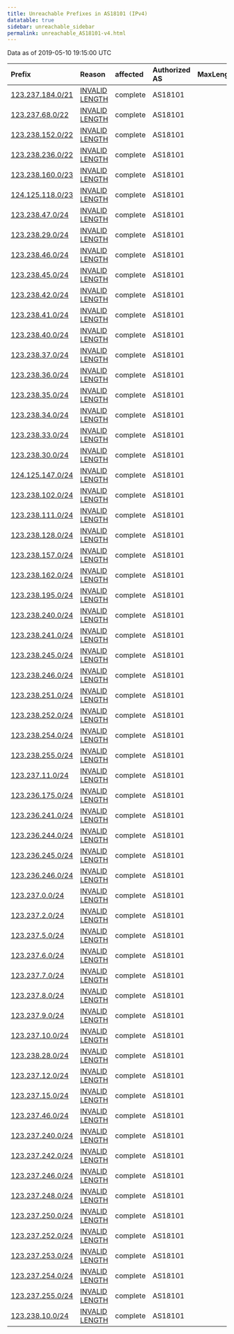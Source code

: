 ```yaml
---
title: Unreachable Prefixes in AS18101 (IPv4)
datatable: true
sidebar: unreachable_sidebar
permalink: unreachable_AS18101-v4.html
---
```


Data as of 2019-05-10 19:15:00 UTC


<div class="datatable-begin"></div>

| Prefix                                                     | Reason                                                                                                     | affected   | Authorized AS   |   MaxLength | Anchor                                       |   unreachable /24s |
|:-----------------------------------------------------------|:-----------------------------------------------------------------------------------------------------------|:-----------|:----------------|------------:|:---------------------------------------------|-------------------:|
| [123.237.184.0/21](https://stat.ripe.net/123.237.184.0/21) | [INVALID LENGTH](https://rpki-validator.ripe.net/announcement-preview?asn=AS18101&prefix=123.237.184.0/21) | complete   | AS18101         |          14 | [APNIC](unreachable_APNIC_RPKI_Root-v4.html) |                  8 |
| [123.237.68.0/22](https://stat.ripe.net/123.237.68.0/22)   | [INVALID LENGTH](https://rpki-validator.ripe.net/announcement-preview?asn=AS18101&prefix=123.237.68.0/22)  | complete   | AS18101         |          14 | [APNIC](unreachable_APNIC_RPKI_Root-v4.html) |                  4 |
| [123.238.152.0/22](https://stat.ripe.net/123.238.152.0/22) | [INVALID LENGTH](https://rpki-validator.ripe.net/announcement-preview?asn=AS18101&prefix=123.238.152.0/22) | complete   | AS18101         |          14 | [APNIC](unreachable_APNIC_RPKI_Root-v4.html) |                  4 |
| [123.238.236.0/22](https://stat.ripe.net/123.238.236.0/22) | [INVALID LENGTH](https://rpki-validator.ripe.net/announcement-preview?asn=AS18101&prefix=123.238.236.0/22) | complete   | AS18101         |          14 | [APNIC](unreachable_APNIC_RPKI_Root-v4.html) |                  4 |
| [123.238.160.0/23](https://stat.ripe.net/123.238.160.0/23) | [INVALID LENGTH](https://rpki-validator.ripe.net/announcement-preview?asn=AS18101&prefix=123.238.160.0/23) | complete   | AS18101         |          14 | [APNIC](unreachable_APNIC_RPKI_Root-v4.html) |                  2 |
| [124.125.118.0/23](https://stat.ripe.net/124.125.118.0/23) | [INVALID LENGTH](https://rpki-validator.ripe.net/announcement-preview?asn=AS18101&prefix=124.125.118.0/23) | complete   | AS18101         |          16 | [APNIC](unreachable_APNIC_RPKI_Root-v4.html) |                  2 |
| [123.238.47.0/24](https://stat.ripe.net/123.238.47.0/24)   | [INVALID LENGTH](https://rpki-validator.ripe.net/announcement-preview?asn=AS18101&prefix=123.238.47.0/24)  | complete   | AS18101         |          14 | [APNIC](unreachable_APNIC_RPKI_Root-v4.html) |                  1 |
| [123.238.29.0/24](https://stat.ripe.net/123.238.29.0/24)   | [INVALID LENGTH](https://rpki-validator.ripe.net/announcement-preview?asn=AS18101&prefix=123.238.29.0/24)  | complete   | AS18101         |          14 | [APNIC](unreachable_APNIC_RPKI_Root-v4.html) |                  1 |
| [123.238.46.0/24](https://stat.ripe.net/123.238.46.0/24)   | [INVALID LENGTH](https://rpki-validator.ripe.net/announcement-preview?asn=AS18101&prefix=123.238.46.0/24)  | complete   | AS18101         |          14 | [APNIC](unreachable_APNIC_RPKI_Root-v4.html) |                  1 |
| [123.238.45.0/24](https://stat.ripe.net/123.238.45.0/24)   | [INVALID LENGTH](https://rpki-validator.ripe.net/announcement-preview?asn=AS18101&prefix=123.238.45.0/24)  | complete   | AS18101         |          14 | [APNIC](unreachable_APNIC_RPKI_Root-v4.html) |                  1 |
| [123.238.42.0/24](https://stat.ripe.net/123.238.42.0/24)   | [INVALID LENGTH](https://rpki-validator.ripe.net/announcement-preview?asn=AS18101&prefix=123.238.42.0/24)  | complete   | AS18101         |          14 | [APNIC](unreachable_APNIC_RPKI_Root-v4.html) |                  1 |
| [123.238.41.0/24](https://stat.ripe.net/123.238.41.0/24)   | [INVALID LENGTH](https://rpki-validator.ripe.net/announcement-preview?asn=AS18101&prefix=123.238.41.0/24)  | complete   | AS18101         |          14 | [APNIC](unreachable_APNIC_RPKI_Root-v4.html) |                  1 |
| [123.238.40.0/24](https://stat.ripe.net/123.238.40.0/24)   | [INVALID LENGTH](https://rpki-validator.ripe.net/announcement-preview?asn=AS18101&prefix=123.238.40.0/24)  | complete   | AS18101         |          14 | [APNIC](unreachable_APNIC_RPKI_Root-v4.html) |                  1 |
| [123.238.37.0/24](https://stat.ripe.net/123.238.37.0/24)   | [INVALID LENGTH](https://rpki-validator.ripe.net/announcement-preview?asn=AS18101&prefix=123.238.37.0/24)  | complete   | AS18101         |          14 | [APNIC](unreachable_APNIC_RPKI_Root-v4.html) |                  1 |
| [123.238.36.0/24](https://stat.ripe.net/123.238.36.0/24)   | [INVALID LENGTH](https://rpki-validator.ripe.net/announcement-preview?asn=AS18101&prefix=123.238.36.0/24)  | complete   | AS18101         |          14 | [APNIC](unreachable_APNIC_RPKI_Root-v4.html) |                  1 |
| [123.238.35.0/24](https://stat.ripe.net/123.238.35.0/24)   | [INVALID LENGTH](https://rpki-validator.ripe.net/announcement-preview?asn=AS18101&prefix=123.238.35.0/24)  | complete   | AS18101         |          14 | [APNIC](unreachable_APNIC_RPKI_Root-v4.html) |                  1 |
| [123.238.34.0/24](https://stat.ripe.net/123.238.34.0/24)   | [INVALID LENGTH](https://rpki-validator.ripe.net/announcement-preview?asn=AS18101&prefix=123.238.34.0/24)  | complete   | AS18101         |          14 | [APNIC](unreachable_APNIC_RPKI_Root-v4.html) |                  1 |
| [123.238.33.0/24](https://stat.ripe.net/123.238.33.0/24)   | [INVALID LENGTH](https://rpki-validator.ripe.net/announcement-preview?asn=AS18101&prefix=123.238.33.0/24)  | complete   | AS18101         |          14 | [APNIC](unreachable_APNIC_RPKI_Root-v4.html) |                  1 |
| [123.238.30.0/24](https://stat.ripe.net/123.238.30.0/24)   | [INVALID LENGTH](https://rpki-validator.ripe.net/announcement-preview?asn=AS18101&prefix=123.238.30.0/24)  | complete   | AS18101         |          14 | [APNIC](unreachable_APNIC_RPKI_Root-v4.html) |                  1 |
| [124.125.147.0/24](https://stat.ripe.net/124.125.147.0/24) | [INVALID LENGTH](https://rpki-validator.ripe.net/announcement-preview?asn=AS18101&prefix=124.125.147.0/24) | complete   | AS18101         |          16 | [APNIC](unreachable_APNIC_RPKI_Root-v4.html) |                  1 |
| [123.238.102.0/24](https://stat.ripe.net/123.238.102.0/24) | [INVALID LENGTH](https://rpki-validator.ripe.net/announcement-preview?asn=AS18101&prefix=123.238.102.0/24) | complete   | AS18101         |          14 | [APNIC](unreachable_APNIC_RPKI_Root-v4.html) |                  1 |
| [123.238.111.0/24](https://stat.ripe.net/123.238.111.0/24) | [INVALID LENGTH](https://rpki-validator.ripe.net/announcement-preview?asn=AS18101&prefix=123.238.111.0/24) | complete   | AS18101         |          14 | [APNIC](unreachable_APNIC_RPKI_Root-v4.html) |                  1 |
| [123.238.128.0/24](https://stat.ripe.net/123.238.128.0/24) | [INVALID LENGTH](https://rpki-validator.ripe.net/announcement-preview?asn=AS18101&prefix=123.238.128.0/24) | complete   | AS18101         |          14 | [APNIC](unreachable_APNIC_RPKI_Root-v4.html) |                  1 |
| [123.238.157.0/24](https://stat.ripe.net/123.238.157.0/24) | [INVALID LENGTH](https://rpki-validator.ripe.net/announcement-preview?asn=AS18101&prefix=123.238.157.0/24) | complete   | AS18101         |          14 | [APNIC](unreachable_APNIC_RPKI_Root-v4.html) |                  1 |
| [123.238.162.0/24](https://stat.ripe.net/123.238.162.0/24) | [INVALID LENGTH](https://rpki-validator.ripe.net/announcement-preview?asn=AS18101&prefix=123.238.162.0/24) | complete   | AS18101         |          14 | [APNIC](unreachable_APNIC_RPKI_Root-v4.html) |                  1 |
| [123.238.195.0/24](https://stat.ripe.net/123.238.195.0/24) | [INVALID LENGTH](https://rpki-validator.ripe.net/announcement-preview?asn=AS18101&prefix=123.238.195.0/24) | complete   | AS18101         |          14 | [APNIC](unreachable_APNIC_RPKI_Root-v4.html) |                  1 |
| [123.238.240.0/24](https://stat.ripe.net/123.238.240.0/24) | [INVALID LENGTH](https://rpki-validator.ripe.net/announcement-preview?asn=AS18101&prefix=123.238.240.0/24) | complete   | AS18101         |          14 | [APNIC](unreachable_APNIC_RPKI_Root-v4.html) |                  1 |
| [123.238.241.0/24](https://stat.ripe.net/123.238.241.0/24) | [INVALID LENGTH](https://rpki-validator.ripe.net/announcement-preview?asn=AS18101&prefix=123.238.241.0/24) | complete   | AS18101         |          14 | [APNIC](unreachable_APNIC_RPKI_Root-v4.html) |                  1 |
| [123.238.245.0/24](https://stat.ripe.net/123.238.245.0/24) | [INVALID LENGTH](https://rpki-validator.ripe.net/announcement-preview?asn=AS18101&prefix=123.238.245.0/24) | complete   | AS18101         |          14 | [APNIC](unreachable_APNIC_RPKI_Root-v4.html) |                  1 |
| [123.238.246.0/24](https://stat.ripe.net/123.238.246.0/24) | [INVALID LENGTH](https://rpki-validator.ripe.net/announcement-preview?asn=AS18101&prefix=123.238.246.0/24) | complete   | AS18101         |          14 | [APNIC](unreachable_APNIC_RPKI_Root-v4.html) |                  1 |
| [123.238.251.0/24](https://stat.ripe.net/123.238.251.0/24) | [INVALID LENGTH](https://rpki-validator.ripe.net/announcement-preview?asn=AS18101&prefix=123.238.251.0/24) | complete   | AS18101         |          14 | [APNIC](unreachable_APNIC_RPKI_Root-v4.html) |                  1 |
| [123.238.252.0/24](https://stat.ripe.net/123.238.252.0/24) | [INVALID LENGTH](https://rpki-validator.ripe.net/announcement-preview?asn=AS18101&prefix=123.238.252.0/24) | complete   | AS18101         |          14 | [APNIC](unreachable_APNIC_RPKI_Root-v4.html) |                  1 |
| [123.238.254.0/24](https://stat.ripe.net/123.238.254.0/24) | [INVALID LENGTH](https://rpki-validator.ripe.net/announcement-preview?asn=AS18101&prefix=123.238.254.0/24) | complete   | AS18101         |          14 | [APNIC](unreachable_APNIC_RPKI_Root-v4.html) |                  1 |
| [123.238.255.0/24](https://stat.ripe.net/123.238.255.0/24) | [INVALID LENGTH](https://rpki-validator.ripe.net/announcement-preview?asn=AS18101&prefix=123.238.255.0/24) | complete   | AS18101         |          14 | [APNIC](unreachable_APNIC_RPKI_Root-v4.html) |                  1 |
| [123.237.11.0/24](https://stat.ripe.net/123.237.11.0/24)   | [INVALID LENGTH](https://rpki-validator.ripe.net/announcement-preview?asn=AS18101&prefix=123.237.11.0/24)  | complete   | AS18101         |          14 | [APNIC](unreachable_APNIC_RPKI_Root-v4.html) |                  1 |
| [123.236.175.0/24](https://stat.ripe.net/123.236.175.0/24) | [INVALID LENGTH](https://rpki-validator.ripe.net/announcement-preview?asn=AS18101&prefix=123.236.175.0/24) | complete   | AS18101         |          14 | [APNIC](unreachable_APNIC_RPKI_Root-v4.html) |                  1 |
| [123.236.241.0/24](https://stat.ripe.net/123.236.241.0/24) | [INVALID LENGTH](https://rpki-validator.ripe.net/announcement-preview?asn=AS18101&prefix=123.236.241.0/24) | complete   | AS18101         |          14 | [APNIC](unreachable_APNIC_RPKI_Root-v4.html) |                  1 |
| [123.236.244.0/24](https://stat.ripe.net/123.236.244.0/24) | [INVALID LENGTH](https://rpki-validator.ripe.net/announcement-preview?asn=AS18101&prefix=123.236.244.0/24) | complete   | AS18101         |          14 | [APNIC](unreachable_APNIC_RPKI_Root-v4.html) |                  1 |
| [123.236.245.0/24](https://stat.ripe.net/123.236.245.0/24) | [INVALID LENGTH](https://rpki-validator.ripe.net/announcement-preview?asn=AS18101&prefix=123.236.245.0/24) | complete   | AS18101         |          14 | [APNIC](unreachable_APNIC_RPKI_Root-v4.html) |                  1 |
| [123.236.246.0/24](https://stat.ripe.net/123.236.246.0/24) | [INVALID LENGTH](https://rpki-validator.ripe.net/announcement-preview?asn=AS18101&prefix=123.236.246.0/24) | complete   | AS18101         |          14 | [APNIC](unreachable_APNIC_RPKI_Root-v4.html) |                  1 |
| [123.237.0.0/24](https://stat.ripe.net/123.237.0.0/24)     | [INVALID LENGTH](https://rpki-validator.ripe.net/announcement-preview?asn=AS18101&prefix=123.237.0.0/24)   | complete   | AS18101         |          14 | [APNIC](unreachable_APNIC_RPKI_Root-v4.html) |                  1 |
| [123.237.2.0/24](https://stat.ripe.net/123.237.2.0/24)     | [INVALID LENGTH](https://rpki-validator.ripe.net/announcement-preview?asn=AS18101&prefix=123.237.2.0/24)   | complete   | AS18101         |          14 | [APNIC](unreachable_APNIC_RPKI_Root-v4.html) |                  1 |
| [123.237.5.0/24](https://stat.ripe.net/123.237.5.0/24)     | [INVALID LENGTH](https://rpki-validator.ripe.net/announcement-preview?asn=AS18101&prefix=123.237.5.0/24)   | complete   | AS18101         |          14 | [APNIC](unreachable_APNIC_RPKI_Root-v4.html) |                  1 |
| [123.237.6.0/24](https://stat.ripe.net/123.237.6.0/24)     | [INVALID LENGTH](https://rpki-validator.ripe.net/announcement-preview?asn=AS18101&prefix=123.237.6.0/24)   | complete   | AS18101         |          14 | [APNIC](unreachable_APNIC_RPKI_Root-v4.html) |                  1 |
| [123.237.7.0/24](https://stat.ripe.net/123.237.7.0/24)     | [INVALID LENGTH](https://rpki-validator.ripe.net/announcement-preview?asn=AS18101&prefix=123.237.7.0/24)   | complete   | AS18101         |          14 | [APNIC](unreachable_APNIC_RPKI_Root-v4.html) |                  1 |
| [123.237.8.0/24](https://stat.ripe.net/123.237.8.0/24)     | [INVALID LENGTH](https://rpki-validator.ripe.net/announcement-preview?asn=AS18101&prefix=123.237.8.0/24)   | complete   | AS18101         |          14 | [APNIC](unreachable_APNIC_RPKI_Root-v4.html) |                  1 |
| [123.237.9.0/24](https://stat.ripe.net/123.237.9.0/24)     | [INVALID LENGTH](https://rpki-validator.ripe.net/announcement-preview?asn=AS18101&prefix=123.237.9.0/24)   | complete   | AS18101         |          14 | [APNIC](unreachable_APNIC_RPKI_Root-v4.html) |                  1 |
| [123.237.10.0/24](https://stat.ripe.net/123.237.10.0/24)   | [INVALID LENGTH](https://rpki-validator.ripe.net/announcement-preview?asn=AS18101&prefix=123.237.10.0/24)  | complete   | AS18101         |          14 | [APNIC](unreachable_APNIC_RPKI_Root-v4.html) |                  1 |
| [123.238.28.0/24](https://stat.ripe.net/123.238.28.0/24)   | [INVALID LENGTH](https://rpki-validator.ripe.net/announcement-preview?asn=AS18101&prefix=123.238.28.0/24)  | complete   | AS18101         |          14 | [APNIC](unreachable_APNIC_RPKI_Root-v4.html) |                  1 |
| [123.237.12.0/24](https://stat.ripe.net/123.237.12.0/24)   | [INVALID LENGTH](https://rpki-validator.ripe.net/announcement-preview?asn=AS18101&prefix=123.237.12.0/24)  | complete   | AS18101         |          14 | [APNIC](unreachable_APNIC_RPKI_Root-v4.html) |                  1 |
| [123.237.15.0/24](https://stat.ripe.net/123.237.15.0/24)   | [INVALID LENGTH](https://rpki-validator.ripe.net/announcement-preview?asn=AS18101&prefix=123.237.15.0/24)  | complete   | AS18101         |          14 | [APNIC](unreachable_APNIC_RPKI_Root-v4.html) |                  1 |
| [123.237.46.0/24](https://stat.ripe.net/123.237.46.0/24)   | [INVALID LENGTH](https://rpki-validator.ripe.net/announcement-preview?asn=AS18101&prefix=123.237.46.0/24)  | complete   | AS18101         |          14 | [APNIC](unreachable_APNIC_RPKI_Root-v4.html) |                  1 |
| [123.237.240.0/24](https://stat.ripe.net/123.237.240.0/24) | [INVALID LENGTH](https://rpki-validator.ripe.net/announcement-preview?asn=AS18101&prefix=123.237.240.0/24) | complete   | AS18101         |          14 | [APNIC](unreachable_APNIC_RPKI_Root-v4.html) |                  1 |
| [123.237.242.0/24](https://stat.ripe.net/123.237.242.0/24) | [INVALID LENGTH](https://rpki-validator.ripe.net/announcement-preview?asn=AS18101&prefix=123.237.242.0/24) | complete   | AS18101         |          14 | [APNIC](unreachable_APNIC_RPKI_Root-v4.html) |                  1 |
| [123.237.246.0/24](https://stat.ripe.net/123.237.246.0/24) | [INVALID LENGTH](https://rpki-validator.ripe.net/announcement-preview?asn=AS18101&prefix=123.237.246.0/24) | complete   | AS18101         |          14 | [APNIC](unreachable_APNIC_RPKI_Root-v4.html) |                  1 |
| [123.237.248.0/24](https://stat.ripe.net/123.237.248.0/24) | [INVALID LENGTH](https://rpki-validator.ripe.net/announcement-preview?asn=AS18101&prefix=123.237.248.0/24) | complete   | AS18101         |          14 | [APNIC](unreachable_APNIC_RPKI_Root-v4.html) |                  1 |
| [123.237.250.0/24](https://stat.ripe.net/123.237.250.0/24) | [INVALID LENGTH](https://rpki-validator.ripe.net/announcement-preview?asn=AS18101&prefix=123.237.250.0/24) | complete   | AS18101         |          14 | [APNIC](unreachable_APNIC_RPKI_Root-v4.html) |                  1 |
| [123.237.252.0/24](https://stat.ripe.net/123.237.252.0/24) | [INVALID LENGTH](https://rpki-validator.ripe.net/announcement-preview?asn=AS18101&prefix=123.237.252.0/24) | complete   | AS18101         |          14 | [APNIC](unreachable_APNIC_RPKI_Root-v4.html) |                  1 |
| [123.237.253.0/24](https://stat.ripe.net/123.237.253.0/24) | [INVALID LENGTH](https://rpki-validator.ripe.net/announcement-preview?asn=AS18101&prefix=123.237.253.0/24) | complete   | AS18101         |          14 | [APNIC](unreachable_APNIC_RPKI_Root-v4.html) |                  1 |
| [123.237.254.0/24](https://stat.ripe.net/123.237.254.0/24) | [INVALID LENGTH](https://rpki-validator.ripe.net/announcement-preview?asn=AS18101&prefix=123.237.254.0/24) | complete   | AS18101         |          14 | [APNIC](unreachable_APNIC_RPKI_Root-v4.html) |                  1 |
| [123.237.255.0/24](https://stat.ripe.net/123.237.255.0/24) | [INVALID LENGTH](https://rpki-validator.ripe.net/announcement-preview?asn=AS18101&prefix=123.237.255.0/24) | complete   | AS18101         |          14 | [APNIC](unreachable_APNIC_RPKI_Root-v4.html) |                  1 |
| [123.238.10.0/24](https://stat.ripe.net/123.238.10.0/24)   | [INVALID LENGTH](https://rpki-validator.ripe.net/announcement-preview?asn=AS18101&prefix=123.238.10.0/24)  | complete   | AS18101         |          14 | [APNIC](unreachable_APNIC_RPKI_Root-v4.html) |                  1 |

<div class="datatable-end"></div>